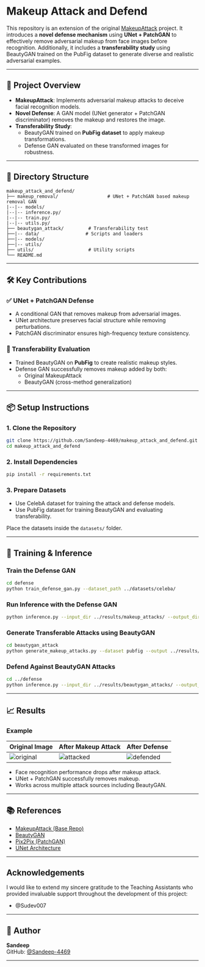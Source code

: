 # Makeup Attack and Defend

This repository is an extension of the original [MakeupAttack](https://github.com/AaronSun2000/MakeupAttack) project. It introduces a **novel defense mechanism** using **UNet + PatchGAN** to effectively remove adversarial makeup from face images before recognition. Additionally, it includes a **transferability study** using BeautyGAN trained on the PubFig dataset to generate diverse and realistic adversarial examples.

---

## 🚀 Project Overview

- **MakeupAttack**: Implements adversarial makeup attacks to deceive facial recognition models.
- **Novel Defense**: A GAN model (UNet generator + PatchGAN discriminator) removes the makeup and restores the image.
- **Transferability Study**: 
  - BeautyGAN trained on **PubFig dataset** to apply makeup transformations.
  - Defense GAN evaluated on these transformed images for robustness.

---

## 📂 Directory Structure

```
makeup_attack_and_defend/
├── makeup_removal/                  # UNet + PatchGAN based makeup removal GAN
|--|-- models/
|--|-- inference.py/
|--|-- train.py/
|--|-- utils.py/
├── beautygan_attack/         # Transferability test 
├──|-- data/                 # Scripts and loaders 
├──|-- models/                  
├──|-- utils/    
├── utils/                    # Utility scripts
└── README.md
```

---

## 🛠️ Key Contributions

### ✅ UNet + PatchGAN Defense

- A conditional GAN that removes makeup from adversarial images.
- UNet architecture preserves facial structure while removing perturbations.
- PatchGAN discriminator ensures high-frequency texture consistency.

### 🔄 Transferability Evaluation

- Trained BeautyGAN on **PubFig** to create realistic makeup styles.
- Defense GAN successfully removes makeup added by both:
  - Original MakeupAttack
  - BeautyGAN (cross-method generalization)

---

## 📦 Setup Instructions

### 1. Clone the Repository

```bash
git clone https://github.com/Sandeep-4469/makeup_attack_and_defend.git
cd makeup_attack_and_defend
```

### 2. Install Dependencies

```bash
pip install -r requirements.txt
```

### 3. Prepare Datasets

- Use CelebA dataset for training the attack and defense models.
- Use PubFig dataset for training BeautyGAN and evaluating transferability.

Place the datasets inside the `datasets/` folder.

---

## 🧪 Training & Inference

### Train the Defense GAN

```bash
cd defense
python train_defense_gan.py --dataset_path ../datasets/celeba/
```

### Run Inference with the Defense GAN

```bash
python inference.py --input_dir ../results/makeup_attacks/ --output_dir ../results/defended/
```

### Generate Transferable Attacks using BeautyGAN

```bash
cd beautygan_attack
python generate_makeup_attacks.py --dataset pubfig --output ../results/beautygan_attacks/
```

### Defend Against BeautyGAN Attacks

```bash
cd ../defense
python inference.py --input_dir ../results/beautygan_attacks/ --output_dir ../results/defended_pubfig/
```

---

## 📈 Results

### Example

| Original Image | After Makeup Attack | After Defense |
|----------------|---------------------|----------------|
| ![original](results/sample_orig.jpg) | ![attacked](results/sample_attack.jpg) | ![defended](results/sample_defended.jpg) |

- Face recognition performance drops after makeup attack.
- UNet + PatchGAN successfully removes makeup.
- Works across multiple attack sources including BeautyGAN.

---

## 📚 References

- [MakeupAttack (Base Repo)](https://github.com/AaronSun2000/MakeupAttack)
- [BeautyGAN](https://github.com/Honlan/BeautyGAN)
- [Pix2Pix (PatchGAN)](https://arxiv.org/abs/1611.07004)
- [UNet Architecture](https://arxiv.org/abs/1505.04597)

---
 ## Acknowledgements
 I would like to extend my sincere gratitude to the Teaching Assistants who provided invaluable support throughout the development of this project:
 - @Sudev007

---

## 👤 Author

**Sandeep**  
GitHub: [@Sandeep-4469](https://github.com/Sandeep-4469)



---

